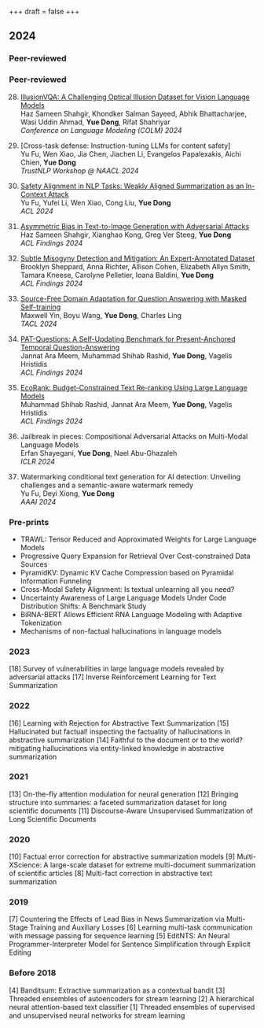 +++
draft = false
+++

## 2024

### Peer-reviewed

### Peer-reviewed

28. [IllusionVQA: A Challenging Optical Illusion Dataset for Vision Language Models](https://arxiv.org/abs/2403.15952)  
    Haz Sameen Shahgir, Khondker Salman Sayeed, Abhik Bhattacharjee, Wasi Uddin Ahmad, __Yue Dong__, Rifat Shahriyar  
    *Conference on Language Modeling (COLM) 2024*

27. [Cross-task defense: Instruction-tuning LLMs for content safety]  
    Yu Fu, Wen Xiao, Jia Chen, Jiachen Li, Evangelos Papalexakis, Aichi Chien, __Yue Dong__  
    *TrustNLP Workshop @ NAACL 2024*

26. [Safety Alignment in NLP Tasks: Weakly Aligned Summarization as an In-Context Attack](https://arxiv.org/abs/2312.06924)  
    Yu Fu, Yufei Li, Wen Xiao, Cong Liu, __Yue Dong__  
    *ACL 2024*

25. [Asymmetric Bias in Text-to-Image Generation with Adversarial Attacks](https://arxiv.org/abs/2312.14440)  
    Haz Sameen Shahgir, Xianghao Kong, Greg Ver Steeg, __Yue Dong__  
    *ACL Findings 2024*

24. [Subtle Misogyny Detection and Mitigation: An Expert-Annotated Dataset](https://arxiv.org/abs/2311.09443)  
    Brooklyn Sheppard, Anna Richter, Allison Cohen, Elizabeth Allyn Smith, Tamara Kneese, Carolyne Pelletier, Ioana Baldini, __Yue Dong__  
    *ACL Findings 2024*

23. [Source-Free Domain Adaptation for Question Answering with Masked Self-training](https://arxiv.org/abs/2212.09563)  
    Maxwell Yin, Boyu Wang, __Yue Dong__, Charles Ling  
    *TACL 2024*

22. [PAT-Questions: A Self-Updating Benchmark for Present-Anchored Temporal Question-Answering](https://arxiv.org/abs/2402.11034)  
    Jannat Ara Meem, Muhammad Shihab Rashid, __Yue Dong__, Vagelis Hristidis  
    *ACL Findings 2024*

21. [EcoRank: Budget-Constrained Text Re-ranking Using Large Language Models](https://arxiv.org/abs/2402.10866)  
    Muhammad Shihab Rashid, Jannat Ara Meem, __Yue Dong__, Vagelis Hristidis  
    *ACL Findings 2024*

20. Jailbreak in pieces: Compositional Adversarial Attacks on Multi-Modal Language Models  
    Erfan Shayegani, __Yue Dong__, Nael Abu-Ghazaleh  
    *ICLR 2024*

19. Watermarking conditional text generation for AI detection: Unveiling challenges and a semantic-aware watermark remedy  
    Yu Fu, Deyi Xiong, __Yue Dong__  
    *AAAI 2024*
    
### Pre-prints

- TRAWL: Tensor Reduced and Approximated Weights for Large Language Models
- Progressive Query Expansion for Retrieval Over Cost-constrained Data Sources
- PyramidKV: Dynamic KV Cache Compression based on Pyramidal Information Funneling 
- Cross-Modal Safety Alignment: Is textual unlearning all you need?
- Uncertainty Awareness of Large Language Models Under Code Distribution Shifts: A Benchmark Study
- BiRNA-BERT Allows Efficient RNA Language Modeling with Adaptive Tokenization
-  Mechanisms of non-factual hallucinations in language models


### 2023
[18] Survey of vulnerabilities in large language models revealed by adversarial attacks
[17] Inverse Reinforcement Learning for Text Summarization


### 2022
[16] Learning with Rejection for Abstractive Text Summarization
[15] Hallucinated but factual! inspecting the factuality of hallucinations in abstractive summarization
[14] Faithful to the document or to the world? mitigating hallucinations via entity-linked knowledge in abstractive summarization

### 2021
[13] On-the-fly attention modulation for neural generation
[12] Bringing structure into summaries: a faceted summarization dataset for long scientific documents
[11] Discourse-Aware Unsupervised Summarization of Long Scientific Documents


### 2020

[10] Factual error correction for abstractive summarization models
[9]  Multi-XScience: A large-scale dataset for extreme multi-document summarization of scientific articles
[8] Multi-fact correction in abstractive text summarization

### 2019 
[7] Countering the Effects of Lead Bias in News Summarization via Multi-Stage Training and Auxiliary Losses
[6] Learning multi-task communication with message passing for sequence learning
[5] EditNTS: An Neural Programmer-Interpreter Model for Sentence Simplification through Explicit Editing

### Before 2018 
[4]  Banditsum: Extractive summarization as a contextual bandit
[3] Threaded ensembles of autoencoders for stream learning
[2] A hierarchical neural attention-based text classifier
[1] Threaded ensembles of supervised and unsupervised neural networks for stream learning
 
